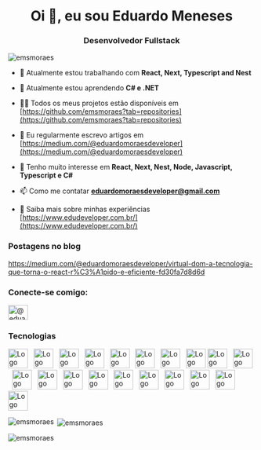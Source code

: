 <h1 align="center">Oi 👋, eu sou Eduardo Meneses</h1>
<h3 align="center">Desenvolvedor Fullstack</h3>

<p align="left"> <img src="https://komarev.com/ghpvc/?username=emsmoraes&label=Visualizações%20do%20perfil&color=0e75b6&style=flat" alt="emsmoraes" /> </p>

- 🔭 Atualmente estou trabalhando com **React, Next, Typescript and Nest**
  
- 🌱 Atualmente estou aprendendo **C# e .NET**

- 👨‍💻 Todos os meus projetos estão disponíveis em [https://github.com/emsmoraes?tab=repositories](https://github.com/emsmoraes?tab=repositories)

- 📝 Eu regularmente escrevo artigos em [https://medium.com/@eduardomoraesdeveloper](https://medium.com/@eduardomoraesdeveloper)

- 💬 Tenho muito interesse em **React, Next, Nest, Node, Javascript, Typescript e C#**

- 📫 Como me contatar **eduardomoraesdeveloper@gmail.com**

- 📄 Saiba mais sobre minhas experiências [https://www.edudeveloper.com.br/](https://www.edudeveloper.com.br/)

### Postagens no blog
<!-- BLOG-POST-LIST:START -->
https://medium.com/@eduardomoraesdeveloper/virtual-dom-a-tecnologia-que-torna-o-react-r%C3%A1pido-e-eficiente-fd30fa7d8d6d
<!-- BLOG-POST-LIST:END -->

<h3 align="left">Conecte-se comigo:</h3>
<p align="left">
<a href="https://medium.com/@eduardomoraesdeveloper" target="blank"><img align="center" src="https://raw.githubusercontent.com/rahuldkjain/github-profile-readme-generator/master/src/images/icons/Social/medium.svg" alt="@eduardomoraesdeveloper" height="30" width="40" /></a>
</p>

### Tecnologias

<div text-align="justify">  
<img src="https://skillicons.dev/icons?i=js" height="40" alt="Logo do JavaScript" />
<img width="4" />
<img src="https://skillicons.dev/icons?i=ts" height="40" alt="Logo do TypeScript" />
<img width="4" />
<img src="https://cdn.jsdelivr.net/gh/devicons/devicon@latest/icons/csharp/csharp-original.svg" height="40" alt="Logo do C#" />
<img width="4" />
<img src="https://skillicons.dev/icons?i=react" height="40" alt="Logo do ReactJS" />
<img width="4" />
<img src="https://skillicons.dev/icons?i=nextjs" height="40" alt="Logo do NextJS" />
<img width="4" />
<img src="https://skillicons.dev/icons?i=styledcomponents" height="40" alt="Logo do Styled-Components" />
<img width="4" />
<img src="https://skillicons.dev/icons?i=tailwindcss" height="40" alt="Logo do Tailwind CSS" />
<img width="4" />
<img src="https://skillicons.dev/icons?i=vite" height="40" alt="Logo do Vite" />

<img src="https://skillicons.dev/icons?i=nodejs" height="40" alt="Logo do NodeJS" />
<img width="4" />
<img src="https://skillicons.dev/icons?i=prisma" height="40" alt="Logo do Prisma ORM" />
<img width="4" />
<img src="https://skillicons.dev/icons?i=postgres" height="40" alt="Logo do PostgreSQL" />
<img width="4" />
<img src="https://skillicons.dev/icons?i=mysql" height="40" alt="Logo do MySQL" />
<img width="4" />
<img src="https://skillicons.dev/icons?i=express" height="40" alt="Logo do Express" />
<img width="4" />
<img src="https://skillicons.dev/icons?i=nestjs" height="40" alt="Logo do NestJS" />
<img width="4" />
<img src="https://skillicons.dev/icons?i=docker" height="40" alt="Logo do Docker" />
<img width="4" />
<img src="https://skillicons.dev/icons?i=aws" height="40" alt="Logo do AWS" />
<img width="4" />
<img src="https://skillicons.dev/icons?i=azure" height="40" alt="Logo do Microsoft Azure" />
<img width="4" />
<img src="https://skillicons.dev/icons?i=git" height="40" alt="Logo do Git" />
<img width="4" />
<img src="https://skillicons.dev/icons?i=github" height="40" alt="Logo do GitHub" />
<img width="4" />
<img src="https://skillicons.dev/icons?i=yarn" height="40" alt="Logo do Yarn" />
</div>

<p/>

<p><img align="left" src="https://github-readme-stats.vercel.app/api/top-langs?username=emsmoraes&show_icons=true&locale=pt-br&layout=compact" alt="emsmoraes" /></p>

<p>&nbsp;<img align="center" src="https://github-readme-stats.vercel.app/api?username=emsmoraes&show_icons=true&locale=pt-br" alt="emsmoraes" /></p>

<p><img align="center" src="https://github-readme-streak-stats.herokuapp.com/?user=emsmoraes&" alt="emsmoraes" /></p>
